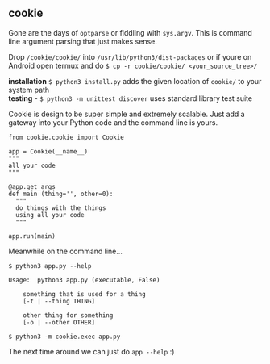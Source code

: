 ## cookie
Gone are the days of `optparse` or fiddling with `sys.argv`. This is 
command line argument parsing that just makes sense.

Drop `/cookie/cookie/` into `/usr/lib/python3/dist-packages` or if youre on Android 
open termux and do `$ cp -r cookie/cookie/ <your_source_tree>/`

**installation** `$ python3 install.py` adds the given location of `cookie/` to your system path <br>
**testing** - `$ python3 -m unittest discover` uses standard library test suite

Cookie is design to be super simple and extremely scalable. Just add a gateway
into your Python code and the command line is yours.
```python3
from cookie.cookie import Cookie

app = Cookie(__name__)
"""
all your code
"""

@app.get_args
def main (thing='', other=0):
  """
  do things with the things
  using all your code
  """

app.run(main)
```
Meanwhile on the command line...
```
$ python3 app.py --help

Usage:  python3 app.py (executable, False)

	something that is used for a thing
	[-t | --thing THING] 
	
	other thing for something
	[-o | --other OTHER] 

$ python3 -m cookie.exec app.py
```
The next time around we can just do `app --help` :)
